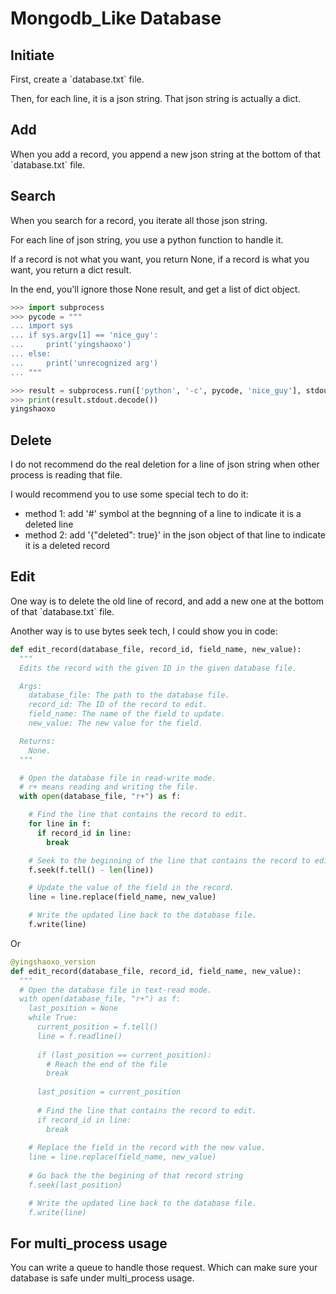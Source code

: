 # Mongodb\_Like Database

## Initiate

First, create a \`database.txt\` file.

Then, for each line, it is a json string. That json string is actually a dict.

## Add

When you add a record, you append a new json string at the bottom of that \`database.txt\` file.

## Search

When you search for a record, you iterate all those json string.

For each line of json string, you use a python function to handle it.

If a record is not what you want, you return None, if a record is what you want, you return a dict result.

In the end, you'll ignore those None result, and get a list of dict object.

```python
>>> import subprocess
>>> pycode = """
... import sys
... if sys.argv[1] == 'nice_guy':
...     print('yingshaoxo')
... else:
...     print('unrecognized arg')
... """

>>> result = subprocess.run(['python', '-c', pycode, 'nice_guy'], stdout=subprocess.PIPE)
>>> print(result.stdout.decode())
yingshaoxo
```

## Delete

I do not recommend do the real deletion for a line of json string when other process is reading that file.

I would recommend you to use some special tech to do it:

* method 1: add '#' symbol at the begnning of a line to indicate it is a deleted line
* method 2: add '{"deleted": true}' in the json object of that line to indicate it is a deleted record

## Edit

One way is to delete the old line of record, and add a new one at the bottom of that \`database.txt\` file.

Another way is to use bytes seek tech, I could show you in code:

```python
def edit_record(database_file, record_id, field_name, new_value):
  """
  Edits the record with the given ID in the given database file.

  Args:
    database_file: The path to the database file.
    record_id: The ID of the record to edit.
    field_name: The name of the field to update.
    new_value: The new value for the field.

  Returns:
    None.
  """

  # Open the database file in read-write mode.
  # r+ means reading and writing the file.
  with open(database_file, "r+") as f:

    # Find the line that contains the record to edit.
    for line in f:
      if record_id in line:
        break

    # Seek to the beginning of the line that contains the record to edit.
    f.seek(f.tell() - len(line))

    # Update the value of the field in the record.
    line = line.replace(field_name, new_value)

    # Write the updated line back to the database file.
    f.write(line)
```

Or

```python
@yingshaoxo_version
def edit_record(database_file, record_id, field_name, new_value):
  """
  # Open the database file in text-read mode.
  with open(database_file, "r+") as f:
    last_position = None
    while True:
      current_position = f.tell()
      line = f.readline()
      
      if (last_position == current_position):
        # Reach the end of the file
        break
        
      last_position = current_position
          
      # Find the line that contains the record to edit.
      if record_id in line:
        break
        
    # Replace the field in the record with the new value.
    line = line.replace(field_name, new_value)
    
    # Go back the the begining of that record string
    f.seek(last_position)

    # Write the updated line back to the database file.
    f.write(line)
```

## For multi\_process usage

You can write a queue to handle those request. Which can make sure your database is safe under multi\_process usage.
